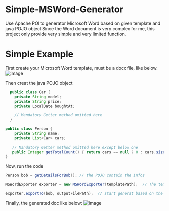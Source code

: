 # Simple-MSWord-Generator
Use Apache POI to generator Microsoft Word based on given template and java POJO object
Since the Word document is very complex for me, this project only provide very simple and very limited function. 


# Simple Example
First create your Microsoft Word template, must be a docx file, like below.
![image](https://user-images.githubusercontent.com/19635360/148183208-e8d727cf-b716-4633-8e5c-6e43f147ed79.png)

Then creat the java POJO object
```java
  public class Car {
    private String model;
    private String price;
    private LocalDate boughtAt;

    // Mandatory Getter method omitted here
  }
```
```java
public class Person {
    private String name;
    private List<Car> cars;
  
   // Mandatory Getter method omitted here except below one
   public Integer getTotalCount() { return cars == null ? 0 : cars.size();  }
}
```

Now, run the code
```java
Person bob = getDetailsForBob(); // the POJO contain the infos

MSWordExporter exporter = new MSWordExporter(templatePath);  // The template file path is the only paramter

exporter.exportTo(bob, outputFilePath);  // start generat based on the template

```

Finally, the generated doc like below:
![image](https://user-images.githubusercontent.com/19635360/148184788-0cc0c432-c67a-43b6-9d4a-5f154336ba4c.png)


  
